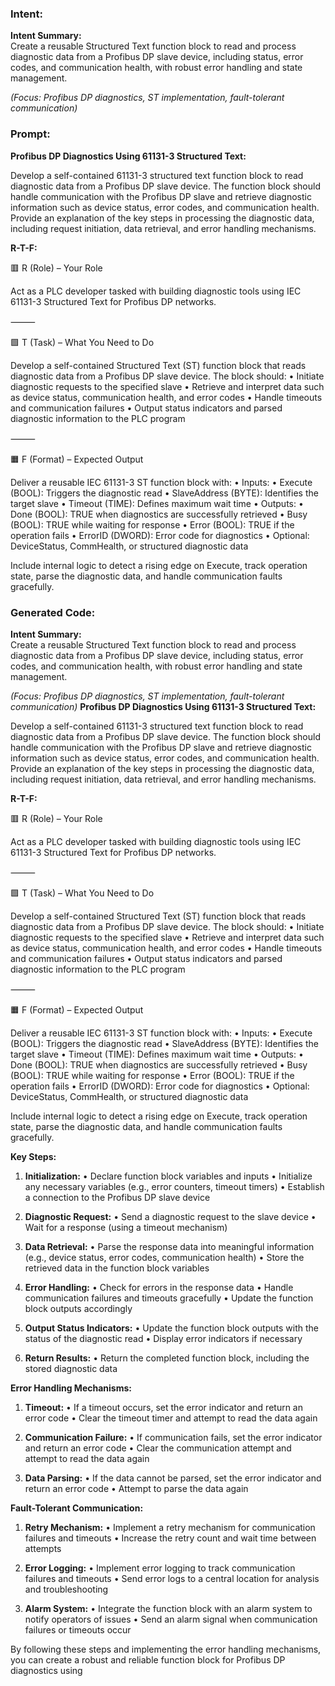 ### Intent:
**Intent Summary:**  
Create a reusable Structured Text function block to read and process diagnostic data from a Profibus DP slave device, including status, error codes, and communication health, with robust error handling and state management.  

*(Focus: Profibus DP diagnostics, ST implementation, fault-tolerant communication)*

### Prompt:
**Profibus DP Diagnostics Using 61131-3 Structured Text:**

Develop a self-contained 61131-3 structured text function block to read diagnostic data from a Profibus DP slave device. The function block should handle communication with the Profibus DP slave and retrieve diagnostic information such as device status, error codes, and communication health. Provide an explanation of the key steps in processing the diagnostic data, including request initiation, data retrieval, and error handling mechanisms.

**R-T-F:**

🟥 R (Role) – Your Role

Act as a PLC developer tasked with building diagnostic tools using IEC 61131-3 Structured Text for Profibus DP networks.

⸻

🟩 T (Task) – What You Need to Do

Develop a self-contained Structured Text (ST) function block that reads diagnostic data from a Profibus DP slave device. The block should:
	•	Initiate diagnostic requests to the specified slave
	•	Retrieve and interpret data such as device status, communication health, and error codes
	•	Handle timeouts and communication failures
	•	Output status indicators and parsed diagnostic information to the PLC program

⸻

🟧 F (Format) – Expected Output

Deliver a reusable IEC 61131-3 ST function block with:
	•	Inputs:
	•	Execute (BOOL): Triggers the diagnostic read
	•	SlaveAddress (BYTE): Identifies the target slave
	•	Timeout (TIME): Defines maximum wait time
	•	Outputs:
	•	Done (BOOL): TRUE when diagnostics are successfully retrieved
	•	Busy (BOOL): TRUE while waiting for response
	•	Error (BOOL): TRUE if the operation fails
	•	ErrorID (DWORD): Error code for diagnostics
	•	Optional: DeviceStatus, CommHealth, or structured diagnostic data

Include internal logic to detect a rising edge on Execute, track operation state, parse the diagnostic data, and handle communication faults gracefully.

### Generated Code:
**Intent Summary:**  
Create a reusable Structured Text function block to read and process diagnostic data from a Profibus DP slave device, including status, error codes, and communication health, with robust error handling and state management.  

*(Focus: Profibus DP diagnostics, ST implementation, fault-tolerant communication)*
**Profibus DP Diagnostics Using 61131-3 Structured Text:**

Develop a self-contained 61131-3 structured text function block to read diagnostic data from a Profibus DP slave device. The function block should handle communication with the Profibus DP slave and retrieve diagnostic information such as device status, error codes, and communication health. Provide an explanation of the key steps in processing the diagnostic data, including request initiation, data retrieval, and error handling mechanisms.

**R-T-F:**

🟥 R (Role) – Your Role

Act as a PLC developer tasked with building diagnostic tools using IEC 61131-3 Structured Text for Profibus DP networks.

⸻

🟩 T (Task) – What You Need to Do

Develop a self-contained Structured Text (ST) function block that reads diagnostic data from a Profibus DP slave device. The block should:
	•	Initiate diagnostic requests to the specified slave
	•	Retrieve and interpret data such as device status, communication health, and error codes
	•	Handle timeouts and communication failures
	•	Output status indicators and parsed diagnostic information to the PLC program

⸻

🟧 F (Format) – Expected Output

Deliver a reusable IEC 61131-3 ST function block with:
	•	Inputs:
	•	Execute (BOOL): Triggers the diagnostic read
	•	SlaveAddress (BYTE): Identifies the target slave
	•	Timeout (TIME): Defines maximum wait time
	•	Outputs:
	•	Done (BOOL): TRUE when diagnostics are successfully retrieved
	•	Busy (BOOL): TRUE while waiting for response
	•	Error (BOOL): TRUE if the operation fails
	•	ErrorID (DWORD): Error code for diagnostics
	•	Optional: DeviceStatus, CommHealth, or structured diagnostic data

Include internal logic to detect a rising edge on Execute, track operation state, parse the diagnostic data, and handle communication faults gracefully.

**Key Steps:**

1. **Initialization:**
	•	Declare function block variables and inputs
	•	Initialize any necessary variables (e.g., error counters, timeout timers)
	•	Establish a connection to the Profibus DP slave device

2. **Diagnostic Request:**
	•	Send a diagnostic request to the slave device
	•	Wait for a response (using a timeout mechanism)

3. **Data Retrieval:**
	•	Parse the response data into meaningful information (e.g., device status, error codes, communication health)
	•	Store the retrieved data in the function block variables

4. **Error Handling:**
	•	Check for errors in the response data
	•	Handle communication failures and timeouts gracefully
	•	Update the function block outputs accordingly

5. **Output Status Indicators:**
	•	Update the function block outputs with the status of the diagnostic read
	•	Display error indicators if necessary

6. **Return Results:**
	•	Return the completed function block, including the stored diagnostic data

**Error Handling Mechanisms:**

1. **Timeout:**
	•	If a timeout occurs, set the error indicator and return an error code
	•	Clear the timeout timer and attempt to read the data again

2. **Communication Failure:**
	•	If communication fails, set the error indicator and return an error code
	•	Clear the communication attempt and attempt to read the data again

3. **Data Parsing:**
	•	If the data cannot be parsed, set the error indicator and return an error code
	•	Attempt to parse the data again

**Fault-Tolerant Communication:**

1. **Retry Mechanism:**
	•	Implement a retry mechanism for communication failures and timeouts
	•	Increase the retry count and wait time between attempts

2. **Error Logging:**
	•	Implement error logging to track communication failures and timeouts
	•	Send error logs to a central location for analysis and troubleshooting

3. **Alarm System:**
	•	Integrate the function block with an alarm system to notify operators of issues
	•	Send an alarm signal when communication failures or timeouts occur

By following these steps and implementing the error handling mechanisms, you can create a robust and reliable function block for Profibus DP diagnostics using
